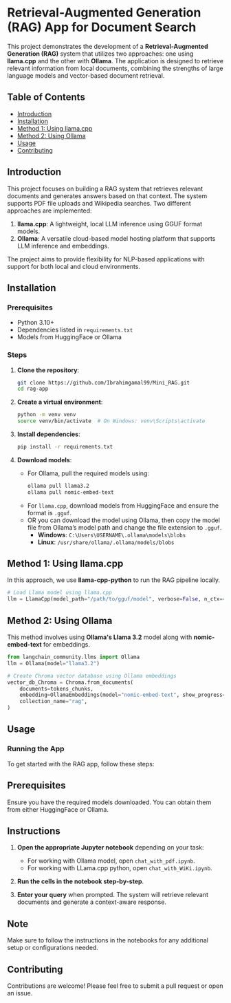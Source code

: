 
# Retrieval-Augmented Generation (RAG) App for Document Search

This project demonstrates the development of a **Retrieval-Augmented Generation (RAG)** system that utilizes two approaches: one using **llama.cpp** and the other with **Ollama**. The application is designed to retrieve relevant information from local documents, combining the strengths of large language models and vector-based document retrieval.

## Table of Contents
- [Introduction](#introduction)
- [Installation](#installation)
- [Method 1: Using llama.cpp](#method-1-using-llamacpp)
- [Method 2: Using Ollama](#method-2-using-ollama)
- [Usage](#usage)
- [Contributing](#contributing)
## Introduction

This project focuses on building a RAG system that retrieves relevant documents and generates answers based on that context. The system supports PDF file uploads and Wikipedia searches. Two different approaches are implemented:

1. **llama.cpp**: A lightweight, local LLM inference using GGUF format models.
2. **Ollama**: A versatile cloud-based model hosting platform that supports LLM inference and embeddings.

The project aims to provide flexibility for NLP-based applications with support for both local and cloud environments.

## Installation

### Prerequisites
- Python 3.10+
- Dependencies listed in `requirements.txt`
- Models from HuggingFace or Ollama

### Steps

1. **Clone the repository**:
   ```bash
   git clone https://github.com/Ibrahimgamal99/Mini_RAG.git
   cd rag-app
   ```

2. **Create a virtual environment**:
   ```bash
   python -m venv venv
   source venv/bin/activate  # On Windows: venv\Scripts\activate
   ```

3. **Install dependencies**:
   ```bash
   pip install -r requirements.txt
   ```
4. **Download models**:
   - For Ollama, pull the required models using:
     ```bash
     ollama pull llama3.2
     ollama pull nomic-embed-text
     ```
   - For `llama.cpp`, download models from HuggingFace and ensure the format is `.gguf`.
   - OR you can download the model using Ollama, then copy the model file from Ollama’s model path and change the file extension to `.gguf`. 
     - **Windows**: `C:\Users\USERNAME\.ollama\models\blobs`
     - **Linux**: `/usr/share/ollama/.ollama/models/blobs`


## Method 1: Using llama.cpp

In this approach, we use **llama-cpp-python** to run the RAG pipeline locally.

```python
# Load Llama model using llama.cpp
llm = LlamaCpp(model_path="/path/to/gguf/model", verbose=False, n_ctx=4096)
```


## Method 2: Using Ollama

This method involves using **Ollama's Llama 3.2** model along with **nomic-embed-text** for embeddings.

```python
from langchain_community.llms import Ollama
llm = Ollama(model="llama3.2")

# Create Chroma vector database using Ollama embeddings
vector_db_Chroma = Chroma.from_documents(
    documents=tokens_chunks,
    embedding=OllamaEmbeddings(model="nomic-embed-text", show_progress=True), # nomic-embed-text embeddings model
    collection_name="rag",
)

```

## Usage

### Running the App

To get started with the RAG app, follow these steps:

## Prerequisites

Ensure you have the required models downloaded. You can obtain them from either HuggingFace or Ollama.

## Instructions

1. **Open the appropriate Jupyter notebook** depending on your task:
   - For working with Ollama model, open `chat_with_pdf.ipynb`.
   - For working with LLama.cpp python, open `chat_with_WiKi.ipynb`.

2. **Run the cells in the notebook step-by-step**. 

3. **Enter your query** when prompted. The system will retrieve relevant documents and generate a context-aware response.

## Note

Make sure to follow the instructions in the notebooks for any additional setup or configurations needed.


## Contributing

Contributions are welcome! Please feel free to submit a pull request or open an issue.

